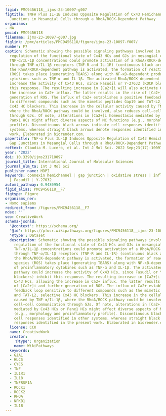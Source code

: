 ```yaml
---
figid: PMC9456118__ijms-23-10097-g007
figtitle: TNFA Plus IL-1B Induces Opposite Regulation of Cx43 Hemichannels and Gap
  Junctions in Mesangial Cells through a RhoA/ROCK-Dependent Pathway
organisms:
- NA
pmcid: PMC9456118
filename: ijms-23-10097-g007.jpg
figlink: /pmc/articles/PMC9456118/figure/ijms-23-10097-f007/
number: F7
caption: Schematic showing the possible signaling pathways involved in the TNF-α/IL-1β-mediated
  regulation of the functional state of Cx43 HCs and GJs in mesangial cells. High
  TNF-α/IL-1β concentrations could promote activation of a RhoA/ROCK-dependent pathway
  through TNF-α/IL-1β receptors (TNF-R and IL-1R) (continuous black arrows). Once
  the RhoA/ROCK-dependent pathway is activated, the formation of reactive oxygen species
  (ROS) takes place (generating TBARS) along with NF-κB-dependent production of proinflammatory
  cytokines such as TNF-α and IL-1β. The activated RhoA/ROCK-dependent pathway could
  increase the activity of Cx43 HCs, since Fasudil or Y-27632 (ROCK blockers) inhibit
  this response. The resulting increase in [Ca2+]i will also activate Cx43 HCs, allowing
  the increase in Ca2+ influx. The latter results in the rise of [Ca2+]i and further
  generation of ROS. The influx of Ca2+ establishes a positive feedback loop sensitive
  to different compounds such as the mimetic peptides Gap19 and TAT-L2, selective
  Cx43 HC blockers. This increase in the cellular activity caused by TNF-α/IL-1β,
  where the RhoA/ROCK pathway could be involved, also reduces cell–cell communication
  through GJs. Of note, alterations in [Ca2+]i homeostasis mediated by Cx43 HCs or
  Panx1 HCs might affect diverse aspects of MC functions (e.g., morphology and proinflammatory
  profile). Discontinuous black arrows indicate cell responses identified in other
  systems, whereas straight black arrows denote responses identified in the present
  work. Elaborated in biorender.com.
papertitle: TNF-α Plus IL-1β Induces Opposite Regulation of Cx43 Hemichannels and
  Gap Junctions in Mesangial Cells through a RhoA/ROCK-Dependent Pathway.
reftext: Claudia M. Lucero, et al. Int J Mol Sci. 2022 Sep;23(17):10097.
year: '2022'
doi: 10.3390/ijms231710097
journal_title: International Journal of Molecular Sciences
journal_nlm_ta: Int J Mol Sci
publisher_name: MDPI
keywords: connexin hemichannel | gap junction | oxidative stress | inflammatory receptors
  | Fasudil | Y-27632
automl_pathway: 0.9480954
figid_alias: PMC9456118__F7
figtype: Figure
organisms_ner:
- Homo sapiens
redirect_from: /figures/PMC9456118__F7
ndex: ''
seo: CreativeWork
schema-jsonld:
  '@context': https://schema.org/
  '@id': https://pfocr.wikipathways.org/figures/PMC9456118__ijms-23-10097-g007.html
  '@type': Dataset
  description: Schematic showing the possible signaling pathways involved in the TNF-α/IL-1β-mediated
    regulation of the functional state of Cx43 HCs and GJs in mesangial cells. High
    TNF-α/IL-1β concentrations could promote activation of a RhoA/ROCK-dependent pathway
    through TNF-α/IL-1β receptors (TNF-R and IL-1R) (continuous black arrows). Once
    the RhoA/ROCK-dependent pathway is activated, the formation of reactive oxygen
    species (ROS) takes place (generating TBARS) along with NF-κB-dependent production
    of proinflammatory cytokines such as TNF-α and IL-1β. The activated RhoA/ROCK-dependent
    pathway could increase the activity of Cx43 HCs, since Fasudil or Y-27632 (ROCK
    blockers) inhibit this response. The resulting increase in [Ca2+]i will also activate
    Cx43 HCs, allowing the increase in Ca2+ influx. The latter results in the rise
    of [Ca2+]i and further generation of ROS. The influx of Ca2+ establishes a positive
    feedback loop sensitive to different compounds such as the mimetic peptides Gap19
    and TAT-L2, selective Cx43 HC blockers. This increase in the cellular activity
    caused by TNF-α/IL-1β, where the RhoA/ROCK pathway could be involved, also reduces
    cell–cell communication through GJs. Of note, alterations in [Ca2+]i homeostasis
    mediated by Cx43 HCs or Panx1 HCs might affect diverse aspects of MC functions
    (e.g., morphology and proinflammatory profile). Discontinuous black arrows indicate
    cell responses identified in other systems, whereas straight black arrows denote
    responses identified in the present work. Elaborated in biorender.com.
  license: CC0
  name: CreativeWork
  creator:
    '@type': Organization
    name: WikiPathways
  keywords:
  - GJA1
  - HLCS
  - CYCS
  - TNF
  - IL1R1
  - IL18
  - TNFRSF1A
  - ROCK1
  - ROCK2
  - RHOA
  - NFKB1
  - IL1B
---
```

